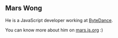## Mars Wong

He is a JavaScript developer working at [ByteDance](https://www.bytedance.com/).

You can know more about him on [mars.js.org](https://mars.js.org/) :)

